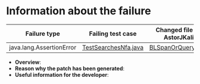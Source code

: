 # Information about the failure

| Failure type | Failing test case | Changed file by AstorJKali |
|--------------|-------------------|----------------------------|
| java.lang.AssertionError | [TestSearchesNfa.java](https://github.com/repairnator/repairnator-experiments-one-failing-test-case/blob/c1030c0d5a7d02ec040004b75ef067afe51d0f2f/core/src/test/java/nl/inl/blacklab/search/fimatch/TestSearchesNfa.java#L64) | [BLSpanOrQuery.java](https://github.com/repairnator/repairnator-experiments-one-failing-test-case/blob/c1030c0d5a7d02ec040004b75ef067afe51d0f2f/core/src/main/java/nl/inl/blacklab/search/lucene/BLSpanOrQuery.java#L586)|

- **Overview**:
- **Reason why the patch has been generated**:
- **Useful information for the developer**:
